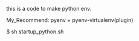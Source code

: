 this is a code to make python env.

My_Recommend:
    pyenv + pyenv-virtualenv(plugin)
  
$ sh startup_python.sh

